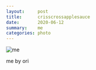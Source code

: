 ```yaml
---
layout:     post
title:      crisscrossapplesauce
date:       2020-06-12
summary:    me
categories: photo
---
```

![me](https://i.imgur.com/L71K5rX.jpg)

me by ori
